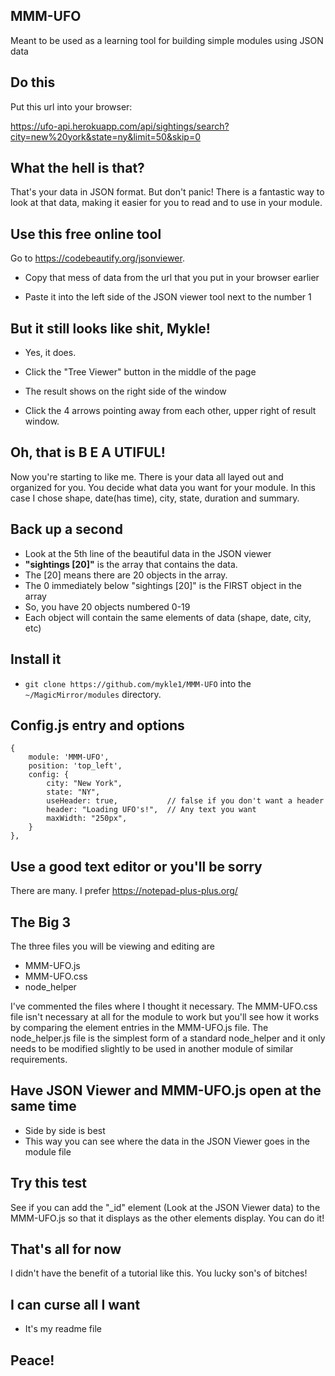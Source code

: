 ## MMM-UFO

Meant to be used as a learning tool for building simple modules using JSON data

## Do this

Put this url into your browser:

https://ufo-api.herokuapp.com/api/sightings/search?city=new%20york&state=ny&limit=50&skip=0

## What the hell is that?

That's your data in JSON format. But don't panic! There is a fantastic way to look at
that data, making it easier for you to read and to use in your module.

## Use this free online tool

Go to https://codebeautify.org/jsonviewer.

* Copy that mess of data from the url that you put in your browser earlier

* Paste it into the left side of the JSON viewer tool next to the number 1

## But it still looks like shit, Mykle!

* Yes, it does.

* Click the "Tree Viewer" button in the middle of the page

* The result shows on the right side of the window

* Click the 4 arrows pointing away from each other, upper right of result window.

## Oh, that is B E A UTIFUL!

Now you're starting to like me. There is your data all layed out and organized for you.
You decide what data you want for your module. In this case I chose shape, date(has time),
city, state, duration and summary.

## Back up a second

* Look at the 5th line of the beautiful data in the JSON viewer
* **"sightings [20]"** is the array that contains the data.
* The [20] means there are 20 objects in the array.
* The 0 immediately below "sightings [20]" is the FIRST object in the array
* So, you have 20 objects numbered 0-19
* Each object will contain the same elements of data (shape, date, city, etc)

## Install it

* `git clone https://github.com/mykle1/MMM-UFO` into the `~/MagicMirror/modules` directory.

## Config.js entry and options

    {
        module: 'MMM-UFO',
        position: 'top_left',
        config: {
			city: "New York",
			state: "NY",
			useHeader: true,           // false if you don't want a header
			header: "Loading UFO's!",  // Any text you want
			maxWidth: "250px",
        }
    },
	
## Use a good text editor or you'll be sorry

There are many. I prefer https://notepad-plus-plus.org/
	
## The Big 3

The three files you will be viewing and editing are

* MMM-UFO.js
* MMM-UFO.css
* node_helper

I've commented the files where I thought it necessary. The MMM-UFO.css file isn't necessary at
all for the module to work but you'll see how it works by comparing the element entries
in the MMM-UFO.js file. The node_helper.js file is the simplest form of a standard node_helper
and it only needs to be modified slightly to be used in another module of similar requirements.

## Have JSON Viewer and MMM-UFO.js open at the same time

* Side by side is best
* This way you can see where the data in the JSON Viewer goes in the module file

## Try this test

See if you can add the "_id" element (Look at the JSON Viewer data) to the MMM-UFO.js
so that it displays as the other elements display. You can do it!

## That's all for now

I didn't have the benefit of a tutorial like this. You lucky son's of bitches!

## I can curse all I want

* It's my readme file

## Peace!
